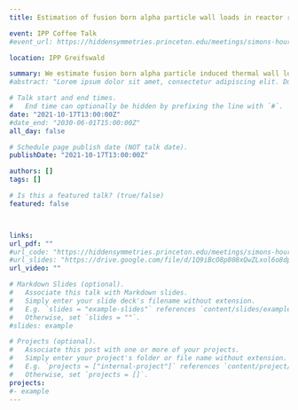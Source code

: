 ```yaml
---
title: Estimation of fusion born alpha particle wall loads in reactor relevant stellarator devices

event: IPP Coffee Talk
#event_url: https://hiddensymmetries.princeton.edu/meetings/simons-hour-talks

location: IPP Greifswald

summary: We estimate fusion born alpha particle induced thermal wall loads in stllarator reactor configurations with BEAMS3D
#abstract: "Lorem ipsum dolor sit amet, consectetur adipiscing elit. Duis posuere tellusac convallis placerat. Proin tincidunt magna sed ex sollicitudin condimentum. Sed ac faucibus dolor, scelerisque sollicitudin nisi. Cras purus urna, suscipit quis sapien eu, pulvinar tempor diam."

# Talk start and end times.
#   End time can optionally be hidden by prefixing the line with `#`.
date: "2021-10-17T13:00:00Z"
#date_end: "2030-06-01T15:00:00Z"
all_day: false

# Schedule page publish date (NOT talk date).
publishDate: "2021-10-17T13:00:00Z"

authors: []
tags: []

# Is this a featured talk? (true/false)
featured: false



links:
url_pdf: ""
#url_code: "https://hiddensymmetries.princeton.edu/meetings/simons-hour-talks"
#url_slides: "https://drive.google.com/file/d/1Q9iBcO8p808xQwZLxol6o8dpEXMz8q6l/view"
url_video: ""

# Markdown Slides (optional).
#   Associate this talk with Markdown slides.
#   Simply enter your slide deck's filename without extension.
#   E.g. `slides = "example-slides"` references `content/slides/example-slides.md`.
#   Otherwise, set `slides = ""`.
#slides: example

# Projects (optional).
#   Associate this post with one or more of your projects.
#   Simply enter your project's folder or file name without extension.
#   E.g. `projects = ["internal-project"]` references `content/project/deep-learning/index.md`.
#   Otherwise, set `projects = []`.
projects:
#- example
---
```


